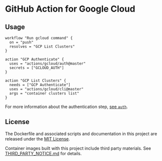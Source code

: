 # GitHub Action for Google Cloud


## Usage

```
workflow "Run gcloud command" {
  on = "push"
  resolves = "GCP List Clusters"
}

action "GCP Authenticate" {
  uses = "actions/gcloud/auth@master"
  secrets = ["GCLOUD_AUTH"]
}

action "GCP List Clusters" {
  needs = ["GCP Authenticate"]
  uses = "actions/gcloud/cli@master"
  args = "container clusters list"
}
```

For more information about the authentication step, [see `auth`](/auth).

## License

The Dockerfile and associated scripts and documentation in this project are released under the [MIT License](LICENSE).

Container images built with this project include third party materials. See [THIRD_PARTY_NOTICE.md](THIRD_PARTY_NOTICE.md) for details.

